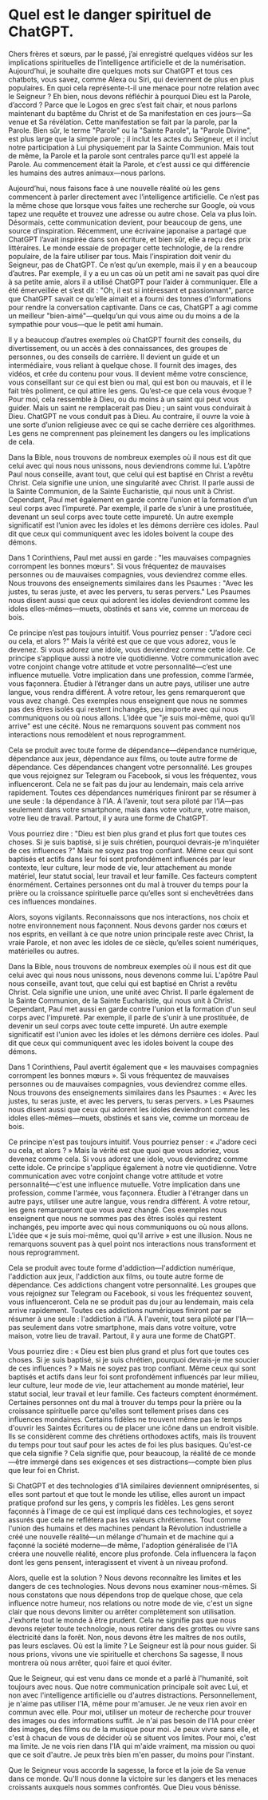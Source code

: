 # Quel est le danger spirituel de ChatGPT.

Chers frères et sœurs, par le passé, j’ai enregistré quelques vidéos sur les implications spirituelles de l’intelligence artificielle et de la numérisation. Aujourd’hui, je souhaite dire quelques mots sur ChatGPT et tous ces chatbots, vous savez, comme Alexa ou Siri, qui deviennent de plus en plus populaires. En quoi cela représente-t-il une menace pour notre relation avec le Seigneur ? Eh bien, nous devons réfléchir à pourquoi Dieu est la Parole, d’accord ? Parce que le Logos en grec s’est fait chair, et nous parlons maintenant du baptême du Christ et de Sa manifestation en ces jours—Sa venue et Sa révélation. Cette manifestation se fait par la parole, par la Parole. Bien sûr, le terme "Parole" ou la "Sainte Parole", la "Parole Divine", est plus large que la simple parole ; il inclut les actes du Seigneur, et il inclut notre participation à Lui physiquement par la Sainte Communion. Mais tout de même, la Parole et la parole sont centrales parce qu’Il est appelé la Parole. Au commencement était la Parole, et c’est aussi ce qui différencie les humains des autres animaux—nous parlons.

Aujourd’hui, nous faisons face à une nouvelle réalité où les gens commencent à parler directement avec l’intelligence artificielle. Ce n’est pas la même chose que lorsque vous faites une recherche sur Google, où vous tapez une requête et trouvez une adresse ou autre chose. Cela va plus loin. Désormais, cette communication devient, pour beaucoup de gens, une source d’inspiration. Récemment, une écrivaine japonaise a partagé que ChatGPT l’avait inspirée dans son écriture, et bien sûr, elle a reçu des prix littéraires. Le monde essaie de propager cette technologie, de la rendre populaire, de la faire utiliser par tous. Mais l’inspiration doit venir du Seigneur, pas de ChatGPT. Ce n’est qu’un exemple, mais il y en a beaucoup d’autres. Par exemple, il y a eu un cas où un petit ami ne savait pas quoi dire à sa petite amie, alors il a utilisé ChatGPT pour l’aider à communiquer. Elle a été émerveillée et s’est dit : "Oh, il est si intéressant et passionnant", parce que ChatGPT savait ce qu’elle aimait et a fourni des tonnes d’informations pour rendre la conversation captivante. Dans ce cas, ChatGPT a agi comme un meilleur "bien-aimé"—quelqu’un qui vous aime ou du moins a de la sympathie pour vous—que le petit ami humain.

Il y a beaucoup d’autres exemples où ChatGPT fournit des conseils, du divertissement, ou un accès à des connaissances, des groupes de personnes, ou des conseils de carrière. Il devient un guide et un intermédiaire, vous reliant à quelque chose. Il fournit des images, des vidéos, et crée du contenu pour vous. Il devient même votre conscience, vous conseillant sur ce qui est bien ou mal, qui est bon ou mauvais, et il le fait très poliment, ce qui attire les gens. Qu’est-ce que cela vous évoque ? Pour moi, cela ressemble à Dieu, ou du moins à un saint qui peut vous guider. Mais un saint ne remplacerait pas Dieu ; un saint vous conduirait à Dieu. ChatGPT ne vous conduit pas à Dieu. Au contraire, il ouvre la voie à une sorte d’union religieuse avec ce qui se cache derrière ces algorithmes. Les gens ne comprennent pas pleinement les dangers ou les implications de cela.

Dans la Bible, nous trouvons de nombreux exemples où il nous est dit que celui avec qui nous nous unissons, nous deviendrons comme lui. L’apôtre Paul nous conseille, avant tout, que celui qui est baptisé en Christ a revêtu Christ. Cela signifie une union, une singularité avec Christ. Il parle aussi de la Sainte Communion, de la Sainte Eucharistie, qui nous unit à Christ. Cependant, Paul met également en garde contre l’union et la formation d’un seul corps avec l’impureté. Par exemple, il parle de s’unir à une prostituée, devenant un seul corps avec toute cette impureté. Un autre exemple significatif est l’union avec les idoles et les démons derrière ces idoles. Paul dit que ceux qui communiquent avec les idoles boivent la coupe des démons.

Dans 1 Corinthiens, Paul met aussi en garde : "les mauvaises compagnies corrompent les bonnes mœurs". Si vous fréquentez de mauvaises personnes ou de mauvaises compagnies, vous deviendrez comme elles. Nous trouvons des enseignements similaires dans les Psaumes : "Avec les justes, tu seras juste, et avec les pervers, tu seras pervers." Les Psaumes nous disent aussi que ceux qui adorent les idoles deviendront comme les idoles elles-mêmes—muets, obstinés et sans vie, comme un morceau de bois.

Ce principe n’est pas toujours intuitif. Vous pourriez penser : "J’adore ceci ou cela, et alors ?" Mais la vérité est que ce que vous adorez, vous le devenez. Si vous adorez une idole, vous deviendrez comme cette idole. Ce principe s’applique aussi à notre vie quotidienne. Votre communication avec votre conjoint change votre attitude et votre personnalité—c’est une influence mutuelle. Votre implication dans une profession, comme l’armée, vous façonnera. Étudier à l’étranger dans un autre pays, utiliser une autre langue, vous rendra différent. À votre retour, les gens remarqueront que vous avez changé. Ces exemples nous enseignent que nous ne sommes pas des êtres isolés qui restent inchangés, peu importe avec qui nous communiquons ou où nous allons. L’idée que "je suis moi-même, quoi qu’il arrive" est une cécité. Nous ne remarquons souvent pas comment nos interactions nous remodèlent et nous reprogramment.

Cela se produit avec toute forme de dépendance—dépendance numérique, dépendance aux jeux, dépendance aux films, ou toute autre forme de dépendance. Ces dépendances changent votre personnalité. Les groupes que vous rejoignez sur Telegram ou Facebook, si vous les fréquentez, vous influenceront. Cela ne se fait pas du jour au lendemain, mais cela arrive rapidement. Toutes ces dépendances numériques finiront par se résumer à une seule : la dépendance à l’IA. À l’avenir, tout sera piloté par l’IA—pas seulement dans votre smartphone, mais dans votre voiture, votre maison, votre lieu de travail. Partout, il y aura une forme de ChatGPT.

Vous pourriez dire : "Dieu est bien plus grand et plus fort que toutes ces choses. Si je suis baptisé, si je suis chrétien, pourquoi devrais-je m’inquiéter de ces influences ?" Mais ne soyez pas trop confiant. Même ceux qui sont baptisés et actifs dans leur foi sont profondément influencés par leur contexte, leur culture, leur mode de vie, leur attachement au monde matériel, leur statut social, leur travail et leur famille. Ces facteurs comptent énormément. Certaines personnes ont du mal à trouver du temps pour la prière ou la croissance spirituelle parce qu’elles sont si enchevêtrées dans ces influences mondaines.

Alors, soyons vigilants. Reconnaissons que nos interactions, nos choix et notre environnement nous façonnent. Nous devons garder nos cœurs et nos esprits, en veillant à ce que notre union principale reste avec Christ, la vraie Parole, et non avec les idoles de ce siècle, qu’elles soient numériques, matérielles ou autres.

Dans la Bible, nous trouvons de nombreux exemples où il nous est dit que celui avec qui nous nous unissons, nous devenons comme lui. L'apôtre Paul nous conseille, avant tout, que celui qui est baptisé en Christ a revêtu Christ. Cela signifie une union, une unité avec Christ. Il parle également de la Sainte Communion, de la Sainte Eucharistie, qui nous unit à Christ. Cependant, Paul met aussi en garde contre l'union et la formation d'un seul corps avec l'impureté. Par exemple, il parle de s'unir à une prostituée, de devenir un seul corps avec toute cette impureté. Un autre exemple significatif est l'union avec les idoles et les démons derrière ces idoles. Paul dit que ceux qui communiquent avec les idoles boivent la coupe des démons.

Dans 1 Corinthiens, Paul avertit également que « les mauvaises compagnies corrompent les bonnes mœurs ». Si vous fréquentez de mauvaises personnes ou de mauvaises compagnies, vous deviendrez comme elles. Nous trouvons des enseignements similaires dans les Psaumes : « Avec les justes, tu seras juste, et avec les pervers, tu seras pervers. » Les Psaumes nous disent aussi que ceux qui adorent les idoles deviendront comme les idoles elles-mêmes—muets, obstinés et sans vie, comme un morceau de bois.

Ce principe n'est pas toujours intuitif. Vous pourriez penser : « J'adore ceci ou cela, et alors ? » Mais la vérité est que quoi que vous adoriez, vous devenez comme cela. Si vous adorez une idole, vous deviendrez comme cette idole. Ce principe s'applique également à notre vie quotidienne. Votre communication avec votre conjoint change votre attitude et votre personnalité—c'est une influence mutuelle. Votre implication dans une profession, comme l'armée, vous façonnera. Étudier à l'étranger dans un autre pays, utiliser une autre langue, vous rendra différent. À votre retour, les gens remarqueront que vous avez changé. Ces exemples nous enseignent que nous ne sommes pas des êtres isolés qui restent inchangés, peu importe avec qui nous communiquons ou où nous allons. L'idée que « je suis moi-même, quoi qu'il arrive » est une illusion. Nous ne remarquons souvent pas à quel point nos interactions nous transforment et nous reprogramment.

Cela se produit avec toute forme d'addiction—l'addiction numérique, l'addiction aux jeux, l'addiction aux films, ou toute autre forme de dépendance. Ces addictions changent votre personnalité. Les groupes que vous rejoignez sur Telegram ou Facebook, si vous les fréquentez souvent, vous influenceront. Cela ne se produit pas du jour au lendemain, mais cela arrive rapidement. Toutes ces addictions numériques finiront par se résumer à une seule : l'addiction à l'IA. À l'avenir, tout sera piloté par l'IA—pas seulement dans votre smartphone, mais dans votre voiture, votre maison, votre lieu de travail. Partout, il y aura une forme de ChatGPT.

Vous pourriez dire : « Dieu est bien plus grand et plus fort que toutes ces choses. Si je suis baptisé, si je suis chrétien, pourquoi devrais-je me soucier de ces influences ? » Mais ne soyez pas trop confiant. Même ceux qui sont baptisés et actifs dans leur foi sont profondément influencés par leur milieu, leur culture, leur mode de vie, leur attachement au monde matériel, leur statut social, leur travail et leur famille. Ces facteurs comptent énormément. Certaines personnes ont du mal à trouver du temps pour la prière ou la croissance spirituelle parce qu'elles sont tellement prises dans ces influences mondaines. Certains fidèles ne trouvent même pas le temps d'ouvrir les Saintes Écritures ou de placer une icône dans un endroit visible. Ils se considèrent comme des chrétiens orthodoxes actifs, mais ils trouvent du temps pour tout sauf pour les actes de foi les plus basiques. Qu'est-ce que cela signifie ? Cela signifie que, pour beaucoup, la réalité de ce monde—être immergé dans ses exigences et ses distractions—compte bien plus que leur foi en Christ.

Si ChatGPT et des technologies d'IA similaires deviennent omniprésentes, si elles sont partout et que tout le monde les utilise, elles auront un impact pratique profond sur les gens, y compris les fidèles. Les gens seront façonnés à l'image de ce qui est impliqué dans ces technologies, et soyez assurés que cela ne reflétera pas les valeurs chrétiennes. Tout comme l'union des humains et des machines pendant la Révolution industrielle a créé une nouvelle réalité—un mélange d'humain et de machine qui a façonné la société moderne—de même, l'adoption généralisée de l'IA créera une nouvelle réalité, encore plus profonde. Cela influencera la façon dont les gens pensent, interagissent et vivent à un niveau profond.

Alors, quelle est la solution ? Nous devons reconnaître les limites et les dangers de ces technologies. Nous devons nous examiner nous-mêmes. Si nous constatons que nous dépendons trop de quelque chose, que cela influence notre humeur, nos relations ou notre mode de vie, c'est un signe clair que nous devons limiter ou arrêter complètement son utilisation. J'exhorte tout le monde à être prudent. Cela ne signifie pas que nous devons rejeter toute technologie, nous retirer dans des grottes ou vivre sans électricité dans la forêt. Non, nous devons être les maîtres de nos outils, pas leurs esclaves. Où est la limite ? Le Seigneur est là pour nous guider. Si nous prions, vivons une vie spirituelle et cherchons Sa sagesse, Il nous montrera où nous arrêter, quoi faire et quoi éviter.

Que le Seigneur, qui est venu dans ce monde et a parlé à l'humanité, soit toujours avec nous. Que notre communication principale soit avec Lui, et non avec l'intelligence artificielle ou d'autres distractions. Personnellement, je n'aime pas utiliser l'IA, même pour m'amuser. Je ne veux rien avoir en commun avec elle. Pour moi, utiliser un moteur de recherche pour trouver des images ou des informations suffit. Je n'ai pas besoin de l'IA pour créer des images, des films ou de la musique pour moi. Je peux vivre sans elle, et c'est à chacun de vous de décider où se situent vos limites. Pour moi, c'est ma limite. Je ne vois rien dans l'IA qui m'aide vraiment, ma mission ou quoi que ce soit d'autre. Je peux très bien m'en passer, du moins pour l'instant.

Que le Seigneur vous accorde la sagesse, la force et la joie de Sa venue dans ce monde. Qu'Il nous donne la victoire sur les dangers et les menaces croissants auxquels nous sommes confrontés. Que Dieu vous bénisse.

